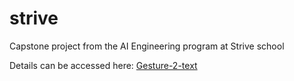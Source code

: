 # strive
 Capstone project from the AI Engineering program at Strive school
 
 Details can be accessed here:  [Gesture-2-text](https://salamituns.notion.site/Gesture-2-Text-0344c90e116947bab20845938eb1335d)
 
